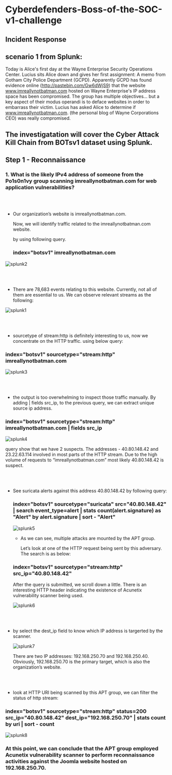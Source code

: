 # Cyberdefenders-Boss-of-the-SOC-v1-challenge

##  Incident Response

## scenario 1 from Splunk:

Today is Alice's first day at the Wayne Enterprise Security Operations Center. Lucius sits Alice down and gives her first assignment: A memo from Gotham City Police Department (GCPD). Apparently GCPD has found evidence online (http://pastebin.com/Gw6dWjS9) that the website www.imreallynotbatman.com hosted on Wayne Enterprise's IP address space has been compromised. The group has multiple objectives... but a key aspect of their modus operandi is to deface websites in order to embarrass their victim. Lucius has asked Alice to determine if www.imreallynotbatman.com. (the personal blog of Wayne Corporations CEO) was really compromised.


## The investigatation will cover the Cyber Attack Kill Chain from BOTsv1 dataset using Splunk.

## Step 1 - Reconnaissance

### 1. What is the likely IPv4 address of someone from the Po1s0n1vy group scanning imreallynotbatman.com for web application vulnerabilities?

<br><br> 
  -  Our organization’s website is imreallynotbatman.com.

     Now, we will identify traffic related to the imreallynotbatman.com website.

     by using following query.
     
       ### index="botsv1" imreallynotbatman.com

   ![splunk2](https://github.com/user-attachments/assets/a062c715-5d6c-413f-92ee-4602bfee5287)  

<br><br> 
   - There are 78,683 events relating to this website. Currently, not all of them are essential to us.
     We can observe relevant streams as the following:

   ![splunk1](https://github.com/user-attachments/assets/828bf146-0b10-4e6d-aafe-696dcd848645)

<br><br> 
- sourcetype of stream:http is definitely interesting to us, now we concentrate on the HTTP traffic.
  using below query:

### index="botsv1" sourcetype="stream:http" imreallynotbatman.com

![splunk3](https://github.com/user-attachments/assets/7dfec733-bf93-490a-a538-c2b9f56177eb)


<br><br> 
- the output is too overwhelming to inspect those traffic manually.
  By adding | fields src_ip, to the  previous query, we can extract unique source ip address.

### index="botsv1" sourcetype="stream:http" imreallynotbatman.com | fields src_ip

![splunk4](https://github.com/user-attachments/assets/91d19c81-12ae-4b6b-b654-6564194d7b9b)

query show that we have 2 suspects.
The addresses - 40.80.148.42 and 23.22.63.114 involved in most parts of the HTTP stream.
Due to the high volume of requests to “imreallynotbatman.com” most likely 40.80.148.42 is suspect.

<br><br> 
- See suricata alerts against this address 40.80.148.42 by following query:
  ### index="botsv1" sourcetype="suricata" src="40.80.148.42" | search event_type=alert | stats count(alert.signature) as "Alert" by alert.signature | sort - "Alert"

  ![splunk5](https://github.com/user-attachments/assets/c79686aa-3b5f-4e95-bb81-bf2bfd037aaa)

  - As we can see, multiple attacks are mounted by the APT group.

    Let’s look at one of the HTTP request being sent by this adversary. The search is as below:
  
  ### index="botsv1" sourcetype="stream:http"  src_ip="40.80.148.42"
  After the query is submitted, we scroll down a little.
  There is an interesting HTTP header indicating the existence of Acunetix vulnerability scanner being used.
  
  ![splunk6](https://github.com/user-attachments/assets/952ff3af-2a47-4959-b800-e4ca1dec6705)

 <br><br>
 - by select the dest_ip field to know which IP address is targerted by the scanner.
   
   ![splunk7](https://github.com/user-attachments/assets/d1ce12e6-bf56-48b2-bbd6-0bf702ad33ef)

   There are two IP addresses: 192.168.250.70 and 192.168.250.40.
   Obviously, 192.168.250.70 is the primary target, which is also the organization’s website.

 <br><br>
 
 - look at HTTP URI being scanned by this APT group, we can filter the status of http stream:

### index="botsv1" sourcetype="stream:http" status=200 src_ip="40.80.148.42" dest_ip="192.168.250.70" | stats count by uri | sort - count
![splunk8](https://github.com/user-attachments/assets/7045e307-b482-460a-847a-3699e096077e)

### At this point, we can conclude that the APT group employed Acunetix vulnerability scanner to perform reconnaissance activities against the Joomla website hosted on 192.168.250.70.









